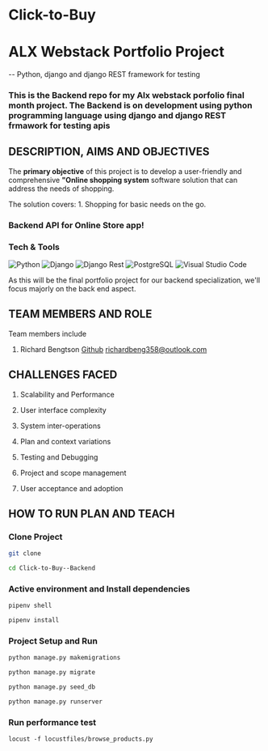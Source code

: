 # Click-to-Buy
# ALX Webstack Portfolio Project

-- Python, django and django REST framework for testing 

### This is the Backend repo for my Alx webstack porfolio final month project. The Backend is on development using python programming language using django and django REST frmawork for testing apis

## DESCRIPTION, AIMS AND OBJECTIVES

The **primary objective** of this project is to develop a user-friendly and comprehensive **"Online shopping system** software solution that can address the needs of shopping.

The solution covers:
	1. Shopping for basic needs on the go.
 
### Backend API for Online Store app!

### Tech & Tools

<img alt="Python" src="https://img.shields.io/badge/Python-blue?style=for-the-badge&logo=python&logoColor=FFD43B"/> <img alt="Django" src="https://img.shields.io/badge/Django-092E20?style=for-the-badge&logo=django&logoColor=green"/>
<img alt="Django Rest" src="https://img.shields.io/badge/django%20rest-ff1709?style=for-the-badge&logo=django&logoColor=white"/> <img alt="PostgreSQL" src="https://img.shields.io/badge/PostgreSQL-316192?style=for-the-badge&logo=postgresql&logoColor=white"/>
<img alt="Visual Studio Code" src="https://img.shields.io/badge/Visual%20Studio%20Code-0078d7.svg?&style=for-the-badge&logo=visual-studio-code&logoColor=white"/>

 As this will be the final portfolio project for our backend specialization, we'll focus majorly on the back end aspect.
 
## TEAM MEMBERS AND ROLE
Team members include
  1. Richard Bengtson
[Github](https://github.com/richard579)
richardbeng358@outlook.com

## CHALLENGES FACED

1. Scalability and Performance

2. User interface complexity

3. System inter-operations

4. Plan and context variations

5. Testing and Debugging

6. Project and scope management

7. User acceptance and adoption

## HOW TO RUN PLAN AND TEACH

### Clone Project
```sh
git clone 
```
```sh
cd Click-to-Buy--Backend
```

### Active environment and Install dependencies
```sh
pipenv shell
```
```sh
pipenv install
```
### Project Setup and Run

```sh
python manage.py makemigrations
```
```sh
python manage.py migrate
```

```sh
python manage.py seed_db
```

```sh
python manage.py runserver
```

### Run performance test

`locust -f locustfiles/browse_products.py`
